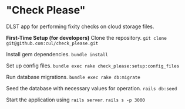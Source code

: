 # "Check Please"

DLST app for performing fixity checks on cloud storage files.


**First-Time Setup (for developers)**
Clone the repository.
`git clone git@github.com:cul/check_please.git`

Install gem dependencies.
`bundle install`

Set up config files.
`bundle exec rake check_please:setup:config_files`

Run database migrations.
`bundle exec rake db:migrate`

Seed the database with necessary values for operation.
`rails db:seed`

Start the application using `rails server`.
`rails s -p 3000`
